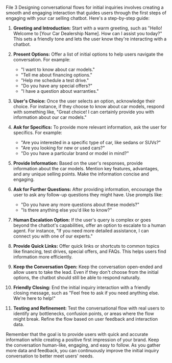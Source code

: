 File 3
Designing conversational flows for initial inquiries involves creating a smooth and engaging interaction that guides users through the first steps of engaging with your car selling chatbot. Here's a step-by-step guide:

1. **Greeting and Introduction:**
   Start with a warm greeting, such as "Hello! Welcome to [Your Car Dealership Name]. How can I assist you today?" This sets a friendly tone and lets the user know they're interacting with a chatbot.

2. **Present Options:**
   Offer a list of initial options to help users navigate the conversation. For example:
   - "I want to know about car models."
   - "Tell me about financing options."
   - "Help me schedule a test drive."
   - "Do you have any special offers?"
   - "I have a question about warranties."

3. **User's Choice:**
   Once the user selects an option, acknowledge their choice. For instance, if they choose to know about car models, respond with something like, "Great choice! I can certainly provide you with information about our car models."

4. **Ask for Specifics:**
   To provide more relevant information, ask the user for specifics. For example:
   - "Are you interested in a specific type of car, like sedans or SUVs?"
   - "Are you looking for new or used cars?"
   - "Do you have a particular brand or model in mind?"

5. **Provide Information:**
   Based on the user's responses, provide information about the car models. Mention key features, advantages, and any unique selling points. Make the information concise and engaging.

6. **Ask for Further Questions:**
   After providing information, encourage the user to ask any follow-up questions they might have. Use prompts like:
   - "Do you have any more questions about these models?"
   - "Is there anything else you'd like to know?"

7. **Human Escalation Option:**
   If the user's query is complex or goes beyond the chatbot's capabilities, offer an option to escalate to a human agent. For instance, "If you need more detailed assistance, I can connect you with one of our experts."

8. **Provide Quick Links:**
   Offer quick links or shortcuts to common topics like financing, test drives, special offers, and FAQs. This helps users find information more efficiently.

9. **Keep the Conversation Open:**
   Keep the conversation open-ended and allow users to take the lead. Even if they don't choose from the initial options, the chatbot should still be able to respond naturally.

10. **Friendly Closing:**
    End the initial inquiry interaction with a friendly closing message, such as "Feel free to ask if you need anything else. We're here to help!"

11. **Testing and Refinement:**
    Test the conversational flow with real users to identify any bottlenecks, confusion points, or areas where the flow might break. Refine the flow based on user feedback and interaction data.

Remember that the goal is to provide users with quick and accurate information while creating a positive first impression of your brand. Keep the conversation human-like, engaging, and easy to follow. As you gather more data and feedback, you can continuously improve the initial inquiry conversation to better meet users' needs.
